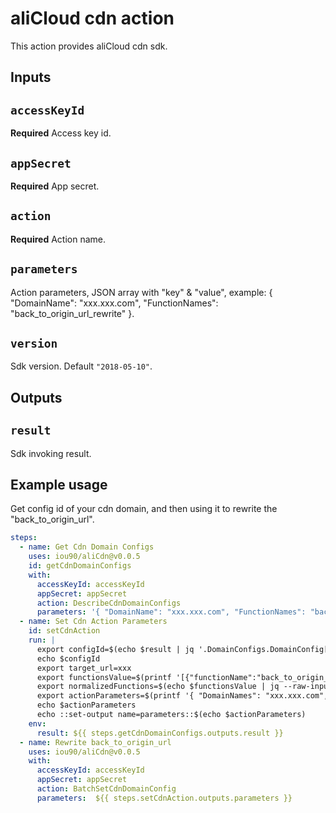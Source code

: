 # aliCloud cdn action

This action provides aliCloud cdn sdk.

## Inputs

## `accessKeyId`

**Required** Access key id.

## `appSecret`

**Required** App secret.

## `action`

**Required** Action name.

## `parameters`

Action parameters, JSON array with "key" & "value", example: { "DomainName": "xxx.xxx.com", "FunctionNames": "back_to_origin_url_rewrite" }.

## `version`

Sdk version. Default `"2018-05-10"`.

## Outputs

## `result`

Sdk invoking result.

## Example usage

Get config id of your cdn domain, and then using it to rewrite the "back_to_origin_url".

```yaml
steps:
  - name: Get Cdn Domain Configs
    uses: iou90/aliCdn@v0.0.5
    id: getCdnDomainConfigs
    with:
      accessKeyId: accessKeyId
      appSecret: appSecret
      action: DescribeCdnDomainConfigs
      parameters: '{ "DomainName": "xxx.xxx.com", "FunctionNames": "back_to_origin_url_rewrite" }'
  - name: Set Cdn Action Parameters
    id: setCdnAction
    run: |
      export configId=$(echo $result | jq '.DomainConfigs.DomainConfig[0].ConfigId')
      echo $configId
      export target_url=xxx
      export functionsValue=$(printf '[{"functionName":"back_to_origin_url_rewrite","functionArgs":[{"argName":"source_url","argValue":"source_url"},{"argName":"target_url","argValue":%s}],"configId":%s}]' $target_url $configId) 
      export normalizedFunctions=$(echo $functionsValue | jq --raw-input)
      export actionParameters=$(printf '{ "DomainNames": "xxx.xxx.com", "Functions": %s }' $normalizedFunctions)
      echo $actionParameters
      echo ::set-output name=parameters::$(echo $actionParameters)
    env:
      result: ${{ steps.getCdnDomainConfigs.outputs.result }}
  - name: Rewrite back_to_origin_url
    uses: iou90/aliCdn@v0.0.5
    with:
      accessKeyId: accessKeyId
      appSecret: appSecret
      action: BatchSetCdnDomainConfig
      parameters:  ${{ steps.setCdnAction.outputs.parameters }}
```
